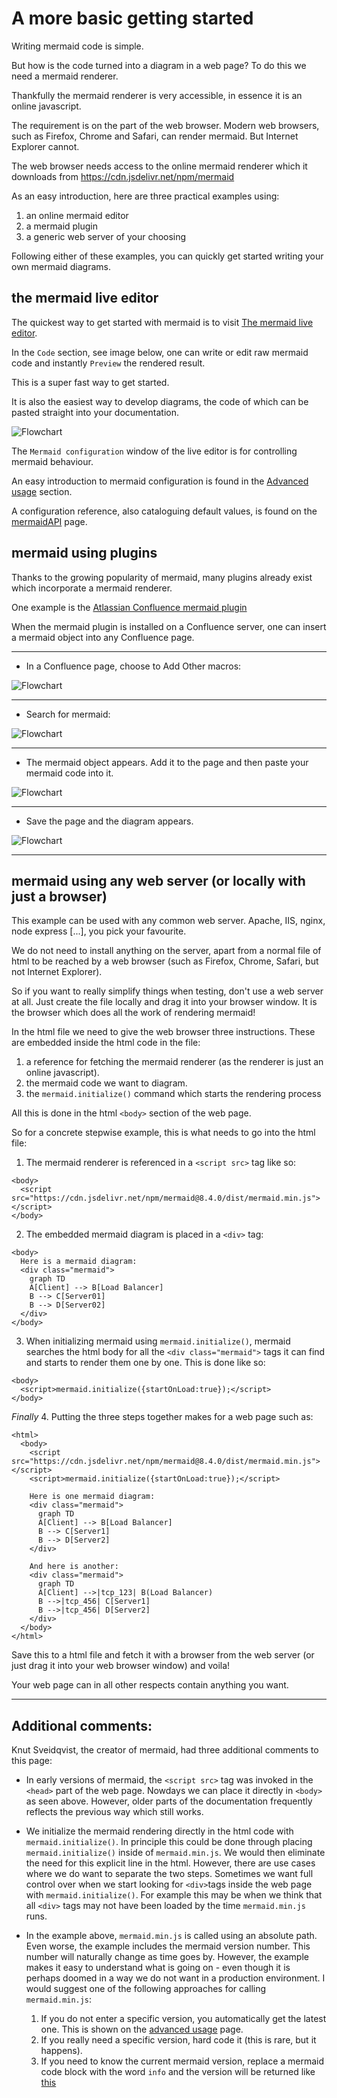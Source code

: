 # A more basic getting started

Writing mermaid code is simple.

But how is the code turned into a diagram in a web page? To do this we need a mermaid renderer.

Thankfully the mermaid renderer is very accessible, in essence it is an online javascript.

The requirement is on the part of the web browser. Modern web browsers, such as Firefox, Chrome and Safari, can render mermaid. But Internet Explorer cannot.

The web browser needs access to the online mermaid renderer which it downloads from https://cdn.jsdelivr.net/npm/mermaid

As an easy introduction, here are three practical examples using:
1. an online mermaid editor
2. a mermaid plugin
3. a generic web server of your choosing

Following either of these examples, you can quickly get started writing your own mermaid diagrams.

## the mermaid live editor

The quickest way to get started with mermaid is to visit [The mermaid live editor](https://mermaidjs.github.io/mermaid-live-editor).

In the `Code` section, see image below, one can write or edit raw mermaid code and instantly `Preview` the rendered result.

This is a super fast way to get started.

It is also the easiest way to develop diagrams, the code of which can be pasted straight into your documentation.

![Flowchart](./img/n00b-liveEditor.png)

The `Mermaid configuration` window of the live editor is for controlling mermaid behaviour.

An easy introduction to mermaid configuration is found in the [Advanced usage](n00b-advanced.md) section.

A configuration reference, also cataloguing default values, is found on the [mermaidAPI](mermaidAPI.md) page.


## mermaid using plugins

Thanks to the growing popularity of mermaid, many plugins already exist which incorporate a mermaid renderer.

One example is the [Atlassian Confluence mermaid plugin](https://marketplace.atlassian.com/apps/1214124/mermaid-plugin-for-confluence?hosting=server&tab=overview)

When the mermaid plugin is installed on a Confluence server, one can insert a mermaid object into any Confluence page.

---

- In a Confluence page, choose to Add Other macros:

![Flowchart](./img/n00b-Confluence1.png)

---

- Search for mermaid:

![Flowchart](./img/n00b-Confluence2.png)

---

- The mermaid object appears. Add it to the page and then paste your mermaid code into it.

![Flowchart](./img/n00b-Confluence3.png)

---

- Save the page and the diagram appears.

![Flowchart](./img/n00b-Confluence4.png)

---

## mermaid using any web server (or locally with just a browser)

This example can be used with any common web server. Apache, IIS, nginx, node express [...], you pick your favourite.

We do not need to install anything on the server, apart from a normal file of html to be reached by a web browser (such as Firefox, Chrome, Safari, but not Internet Explorer).

So if you want to really simplify things when testing, don't use a web server at all. Just create the file locally and drag it into your browser window. It is the browser which does all the work of rendering mermaid!

In the html file we need to give the web browser three instructions. These are embedded inside the html code in the file:
1. a reference for fetching the mermaid renderer (as the renderer is just an online javascript).
2. the mermaid code we want to diagram.
3. the `mermaid.initialize()` command which starts the rendering process

All this is done in the html `<body>` section of the web page.

So for a concrete stepwise example, this is what needs to go into the html file:



1. The mermaid renderer is referenced in a `<script src>` tag like so:

```
<body>
  <script src="https://cdn.jsdelivr.net/npm/mermaid@8.4.0/dist/mermaid.min.js"></script>
</body>
```

2. The embedded mermaid diagram is placed in a `<div>` tag:

```
<body>
  Here is a mermaid diagram:
  <div class="mermaid">
    graph TD
    A[Client] --> B[Load Balancer]
    B --> C[Server01]
    B --> D[Server02]
  </div>
</body>
```

3. When initializing mermaid using `mermaid.initialize()`, mermaid searches the html body for all the `<div class="mermaid">` tags it can find and starts to render them one by one. This is done like so:

```
<body>
  <script>mermaid.initialize({startOnLoad:true});</script>
</body>
```

*Finally*
4. Putting the three steps together makes for a web page such as:
```
<html>
  <body>
    <script src="https://cdn.jsdelivr.net/npm/mermaid@8.4.0/dist/mermaid.min.js"></script>
    <script>mermaid.initialize({startOnLoad:true});</script>

    Here is one mermaid diagram:
    <div class="mermaid">
      graph TD
      A[Client] --> B[Load Balancer]
      B --> C[Server1]
      B --> D[Server2]
    </div>

    And here is another:
    <div class="mermaid">
      graph TD
      A[Client] -->|tcp_123| B(Load Balancer)
      B -->|tcp_456| C[Server1]
      B -->|tcp_456| D[Server2]
    </div>
  </body>
</html>
```
Save this to a html file and fetch it with a browser from the web server (or just drag it into your web browser window) and voila!

Your web page can in all other respects contain anything you want.

---

## Additional comments:
Knut Sveidqvist, the creator of mermaid, had three additional comments to this page:

- In early versions of mermaid, the `<script src>` tag was invoked in the `<head>` part of the web page. Nowdays we can place it directly in `<body>` as seen above. However, older parts of the documentation frequently reflects the previous way which still works.
  
- We initialize the mermaid rendering directly in the html code with `mermaid.initialize()`. In principle this could be done through placing `mermaid.initialize()` inside of `mermaid.min.js`. We would then eliminate the need for this explicit line in the html. However, there are use cases where we do want to separate the two steps. Sometimes we want full control over when we start looking for `<div>`tags inside the web page with `mermaid.initialize()`. For example this may be when we think that all `<div>` tags may not have been loaded by the time `mermaid.min.js` runs.

- In the example above, `mermaid.min.js` is called using an absolute path. Even worse, the example includes the mermaid version number. This number will naturally change as time goes by. However, the example makes it easy to understand what is going on - even though it is perhaps doomed in a way we do not want in a production environment. I would suggest one of the following approaches for calling `mermaid.min.js`:
  
  1. If you do not enter a specific version, you automatically get the latest one. This is shown on the [advanced usage](n00b-advanced.md) page.
  2. If you really need a specific version, hard code it (this is rare, but it happens).
  3. If you need to know the current mermaid version, replace a mermaid code block with the word `info` and the version will be returned like [this](https://mermaid-js.github.io/mermaid-live-editor/#/edit/eyJjb2RlIjoiaW5mb1xuXG4iLCJtZXJtYWlkIjp7InRoZW1lIjoiZGVmYXVsdCJ9fQ==)
   

